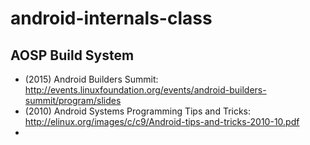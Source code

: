 # android-internals-class

## AOSP Build System
- (2015) Android Builders Summit: http://events.linuxfoundation.org/events/android-builders-summit/program/slides
- (2010) Android Systems Programming Tips and Tricks: http://elinux.org/images/c/c9/Android-tips-and-tricks-2010-10.pdf
- 

